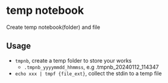 # temp notebook

Create temp notebook(folder) and file

## Usage

- `tmpnb`, create a temp folder to store your works
  - `.tmpnb_yyyymmdd_hhmmss`, e.g .tmpnb_20240112_114347
- `echo xxx | tmpf {file_ext}`, collect the stdin to a temp file
